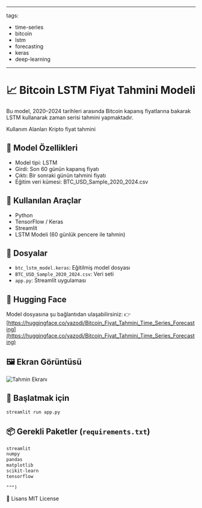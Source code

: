 

---
tags:
- time-series
- bitcoin
- lstm
- forecasting
- keras
- deep-learning
---


# 📈 Bitcoin LSTM Fiyat Tahmini Modeli

Bu model, 2020–2024 tarihleri arasında Bitcoin kapanış fiyatlarına bakarak LSTM kullanarak zaman serisi tahmini yapmaktadır.

Kullanım Alanları
Kripto fiyat tahmini



## 🧠 Model Özellikleri

- Model tipi: LSTM
- Girdi: Son 60 günün kapanış fiyatı
- Çıktı: Bir sonraki günün tahmini fiyatı
- Eğitim veri kümesi: BTC_USD_Sample_2020_2024.csv



## 🔧 Kullanılan Araçlar
- Python
- TensorFlow / Keras
- Streamlit
- LSTM Modeli (60 günlük pencere ile tahmin)

## 📁 Dosyalar
- `btc_lstm_model.keras`: Eğitilmiş model dosyası
- `BTC_USD_Sample_2020_2024.csv`: Veri seti
- `app.py`: Streamlit uygulaması

## 🔗 Hugging Face
Model dosyasına şu bağlantıdan ulaşabilirsiniz:
👉 [https://huggingface.co/yazodi/Bitcoin_Fiyat_Tahmini_Time_Series_Forecasting](https://huggingface.co/yazodi/Bitcoin_Fiyat_Tahmini_Time_Series_Forecasting)

## 🖼️ Ekran Görüntüsü
![Tahmin Ekranı](Screenshot_3.png)

## 🚀 Başlatmak için
```bash
streamlit run app.py
```

## 📦 Gerekli Paketler (`requirements.txt`)
```txt
streamlit
numpy
pandas
matplotlib
scikit-learn
tensorflow
``` 
    """)

📝 Lisans
MIT License